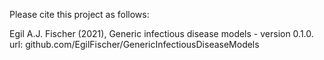

Please cite this project as follows:

Egil A.J. Fischer (2021), Generic infectious disease models - version 0.1.0. url: github.com/EgilFischer/GenericInfectiousDiseaseModels
